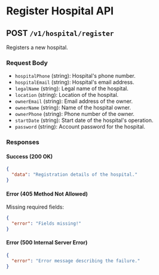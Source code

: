 # Register Hospital API

## POST `/v1/hospital/register`

Registers a new hospital.

### Request Body

- `hospitalPhone` (string): Hospital's phone number.
- `hospitalEmail` (string): Hospital's email address.
- `legalName` (string): Legal name of the hospital.
- `location` (string): Location of the hospital.
- `ownerEmail` (string): Email address of the owner.
- `ownerName` (string): Name of the hospital owner.
- `ownerPhone` (string): Phone number of the owner.
- `startDate` (string): Start date of the hospital's operation.
- `password` (string): Account password for the hospital.

### Responses

#### Success (200 OK)

```json
{
  "data": "Registration details of the hospital."
}
```

#### Error (405 Method Not Allowed)

Missing required fields:

```json
{
  "error": "Fields missing!"
}
```

#### Error (500 Internal Server Error)

```json
{
  "error": "Error message describing the failure."
}
```